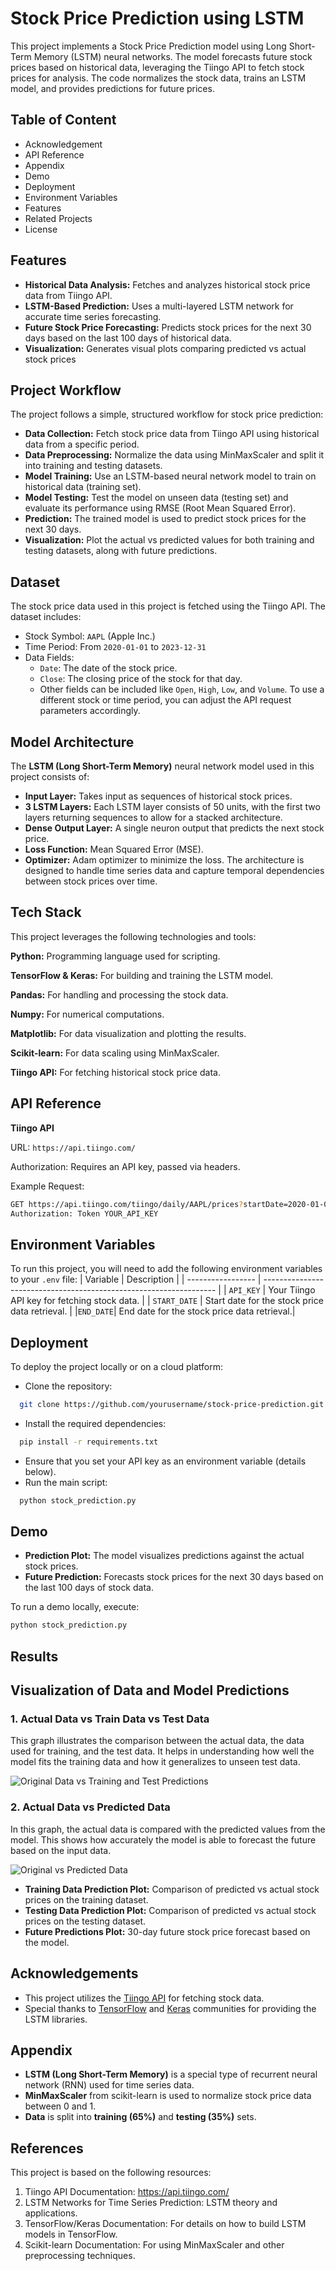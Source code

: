 
# Stock Price Prediction using LSTM

This project implements a Stock Price Prediction model using Long Short-Term Memory (LSTM) neural networks. The model forecasts future stock prices based on historical data, leveraging the Tiingo API to fetch stock prices for analysis. The code normalizes the stock data, trains an LSTM model, and provides predictions for future prices.


## Table of Content 

- Acknowledgement
- API Reference
- Appendix
- Demo
- Deployment
- Environment Variables
- Features
- Related Projects
- License
## Features

- **Historical Data Analysis:** Fetches and analyzes historical stock price data from Tiingo API.
- **LSTM-Based Prediction:** Uses a multi-layered LSTM network for accurate time series forecasting.
- **Future Stock Price Forecasting:** Predicts stock prices for the next 30 days based on the last 100 days of historical data.
- **Visualization:** Generates visual plots comparing predicted vs actual stock prices


## Project Workflow
The project follows a simple, structured workflow for stock price prediction:

- **Data Collection:** Fetch stock price data from Tiingo API using historical data from a specific period.
- **Data Preprocessing:** Normalize the data using MinMaxScaler and split it into training and testing datasets.
- **Model Training:** Use an LSTM-based neural network model to train on historical data (training set).
- **Model Testing:** Test the model on unseen data (testing set) and evaluate its performance using RMSE (Root Mean Squared Error).
- **Prediction:** The trained model is used to predict stock prices for the next 30 days.
- **Visualization:** Plot the actual vs predicted values for both training and testing datasets, along with future predictions.
## Dataset

The stock price data used in this project is fetched using the Tiingo API. The dataset includes:

- Stock Symbol: `AAPL` (Apple Inc.)
- Time Period: From `2020-01-01` to `2023-12-31`
- Data Fields:
  - `Date`: The date of the stock price.
  - `Close`: The closing price of the stock for that day.
  - Other fields can be included like `Open`, `High`, `Low`, and `Volume`.
To use a different stock or time period, you can adjust the API request parameters accordingly.
## Model Architecture
The **LSTM (Long Short-Term Memory)** neural network model used in this project consists of:

- **Input Layer:** Takes input as sequences of historical stock prices.
- **3 LSTM Layers:** Each LSTM layer consists of 50 units, with the first two layers returning sequences to allow for a stacked architecture.
- **Dense Output Layer:** A single neuron output that predicts the next stock price.
- **Loss Function:** Mean Squared Error (MSE).
- **Optimizer:** Adam optimizer to minimize the loss.
The architecture is designed to handle time series data and capture temporal dependencies between stock prices over time.
## Tech Stack
This project leverages the following technologies and tools:

**Python:** Programming language used for scripting.

**TensorFlow & Keras:** For building and training the LSTM model.

**Pandas:** For handling and processing the stock data.

**Numpy:** For numerical computations.

**Matplotlib:** For data visualization and plotting the results.

**Scikit-learn:** For data scaling using MinMaxScaler.

**Tiingo API:** For fetching historical stock price data.


## API Reference
**Tiingo API**

URL: `https://api.tiingo.com/`

Authorization: Requires an API key, passed via headers.

Example Request:
```bash
GET https://api.tiingo.com/tiingo/daily/AAPL/prices?startDate=2020-01-01&endDate=2023-12-31
Authorization: Token YOUR_API_KEY
```
## Environment Variables
To run this project, you will need to add the following environment variables to your ```.env``` file:
| Variable            | Description                                                               |
| ----------------- | ------------------------------------------------------------------ |
| ```API_KEY``` | Your Tiingo API key for fetching stock data. |
| ```START_DATE``` | Start date for the stock price data retrieval. |
|```END_DATE```| End date for the stock price data retrieval.|



## Deployment

To deploy the project locally or on a cloud platform:

- Clone the repository:
```bash
  git clone https://github.com/yourusername/stock-price-prediction.git
```

- Install the required dependencies:
```bash
  pip install -r requirements.txt
```
- Ensure that you set your API key as an environment variable (details below).
- Run the main script:
```bash
  python stock_prediction.py
```
## Demo

- **Prediction Plot:** The model visualizes predictions against the actual stock prices.
- **Future Prediction:** Forecasts stock prices for the next 30 days based on the last 100 days of stock data.

To run a demo locally, execute:

```bash
python stock_prediction.py
```

## Results

## Visualization of Data and Model Predictions

### 1. Actual Data vs Train Data vs Test Data
This graph illustrates the comparison between the actual data, the data used for training, and the test data. It helps in understanding how well the model fits the training data and how it generalizes to unseen test data.

![Original Data vs Training and Test Predictions](Screenshots/Original%20Data%20vs%20Training%20and%20Test%20Predictions.png)


### 2. Actual Data vs Predicted Data
In this graph, the actual data is compared with the predicted values from the model. This shows how accurately the model is able to forecast the future based on the input data.

![Original vs Predicted Data](Screenshots/Original%20vs%20Predicted%20Data.png)

- **Training Data Prediction Plot:** Comparison of predicted vs actual stock prices on the training dataset.
- **Testing Data Prediction Plot:** Comparison of predicted vs actual stock prices on the testing dataset.
- **Future Predictions Plot:** 30-day future stock price forecast based on the model.

## Acknowledgements

 - This project utilizes the  [Tiingo API](https://www.tiingo.com/documentation/general/overview) for fetching stock data.
 - Special thanks to  [TensorFlow](https://www.tensorflow.org/api_docs/python/tf) and [Keras](https://keras.io/api/) communities for providing the LSTM libraries. 

## Appendix

- **LSTM (Long Short-Term Memory)** is a special type of recurrent neural network (RNN) used for time series data.
- **MinMaxScaler** from scikit-learn is used to normalize stock price data between 0 and 1.
- **Data** is split into **training (65%)** and **testing (35%)** sets.

## References

This project is based on the following resources:

1. Tiingo API Documentation: https://api.tiingo.com/
2. LSTM Networks for Time Series Prediction: LSTM theory and applications.
3. TensorFlow/Keras Documentation: For details on how to build LSTM models in TensorFlow.
4. Scikit-learn Documentation: For using MinMaxScaler and other preprocessing techniques.
